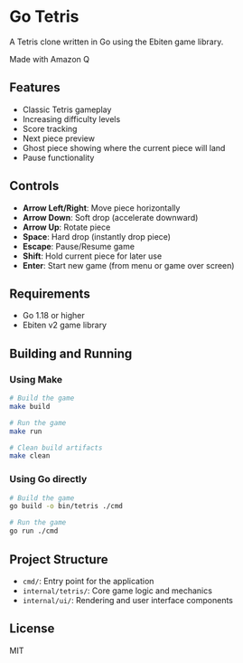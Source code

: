 # Go Tetris

A Tetris clone written in Go using the Ebiten game library.

Made with Amazon Q

## Features

- Classic Tetris gameplay
- Increasing difficulty levels
- Score tracking
- Next piece preview
- Ghost piece showing where the current piece will land
- Pause functionality

## Controls

- **Arrow Left/Right**: Move piece horizontally
- **Arrow Down**: Soft drop (accelerate downward)
- **Arrow Up**: Rotate piece
- **Space**: Hard drop (instantly drop piece)
- **Escape**: Pause/Resume game
- **Shift**: Hold current piece for later use
- **Enter**: Start new game (from menu or game over screen)

## Requirements

- Go 1.18 or higher
- Ebiten v2 game library

## Building and Running

### Using Make

```bash
# Build the game
make build

# Run the game
make run

# Clean build artifacts
make clean
```

### Using Go directly

```bash
# Build the game
go build -o bin/tetris ./cmd

# Run the game
go run ./cmd
```

## Project Structure

- `cmd/`: Entry point for the application
- `internal/tetris/`: Core game logic and mechanics
- `internal/ui/`: Rendering and user interface components

## License

MIT
